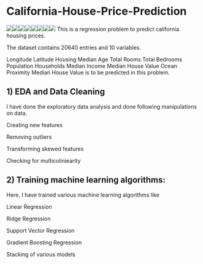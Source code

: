# California-House-Price-Prediction

[![](https://sourcerer.io/fame/Swarupa567/Swarupa567/Housing-Price-Prediction-using-Regression/images/0)](https://sourcerer.io/fame/Swarupa567/Swarupa567/Housing-Price-Prediction-using-Regression/links/0)[![](https://sourcerer.io/fame/Swarupa567/Swarupa567/Housing-Price-Prediction-using-Regression/images/1)](https://sourcerer.io/fame/Swarupa567/Swarupa567/Housing-Price-Prediction-using-Regression/links/1)[![](https://sourcerer.io/fame/Swarupa567/Swarupa567/Housing-Price-Prediction-using-Regression/images/2)](https://sourcerer.io/fame/Swarupa567/Swarupa567/Housing-Price-Prediction-using-Regression/links/2)[![](https://sourcerer.io/fame/Swarupa567/Swarupa567/Housing-Price-Prediction-using-Regression/images/3)](https://sourcerer.io/fame/Swarupa567/Swarupa567/Housing-Price-Prediction-using-Regression/links/3)[![](https://sourcerer.io/fame/Swarupa567/Swarupa567/Housing-Price-Prediction-using-Regression/images/4)](https://sourcerer.io/fame/Swarupa567/Swarupa567/Housing-Price-Prediction-using-Regression/links/4)[![](https://sourcerer.io/fame/Swarupa567/Swarupa567/Housing-Price-Prediction-using-Regression/images/5)](https://sourcerer.io/fame/Swarupa567/Swarupa567/Housing-Price-Prediction-using-Regression/links/5)[![](https://sourcerer.io/fame/Swarupa567/Swarupa567/Housing-Price-Prediction-using-Regression/images/6)](https://sourcerer.io/fame/Swarupa567/Swarupa567/Housing-Price-Prediction-using-Regression/links/6)[![](https://sourcerer.io/fame/Swarupa567/Swarupa567/Housing-Price-Prediction-using-Regression/images/7)](https://sourcerer.io/fame/Swarupa567/Swarupa567/Housing-Price-Prediction-using-Regression/links/7)
This is a regression problem to predict california housing prices.

The dataset contains 20640 entries and 10 variables.

Longitude
Latitude
Housing Median Age
Total Rooms
Total Bedrooms
Population
Households
Median Income
Median House Value
Ocean Proximity
Median House Value is to be predicted in this problem.


## 1) EDA and Data Cleaning
I have done the exploratory data analysis and done following manipulations on data.

Creating new features

Removing outliers

Transforming skewed features

Checking for multicoliniearity

## 2) Training machine learning algorithms:
Here, I have trained various machine learning algorithms like

Linear Regression

Ridge Regression

Support Vector Regression

Gradient Boosting Regression

Stacking of various models
